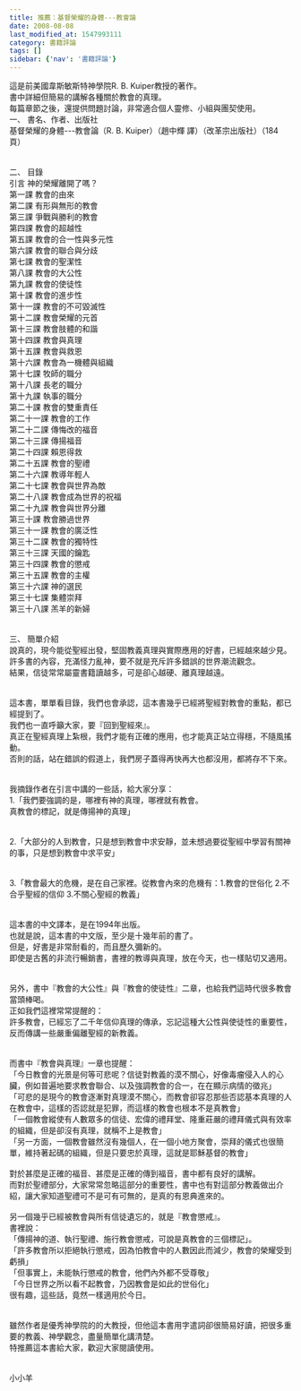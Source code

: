 ```yaml
---
title: 推薦：基督榮耀的身體---教會論
date: 2008-08-08
last_modified_at: 1547993111
category: 書籍評論
tags: []
sidebar: {'nav': '書籍評論'}
---
```


<p>這是前美國韋斯敏斯特神學院R. B. Kuiper教授的著作。<br/>書中詳細但簡易的講解各種關於教會的真理。<br/>每篇章節之後，還提供問題討論，非常適合個人靈修、小組與團契使用。<br/><!--more-->一、	書名、作者、出版社<br/>基督榮耀的身體---教會論（R. B. Kuiper）（趙中輝 譯）（改革宗出版社）（184頁）<br/><br/><br/>二、	目錄<br/>引言         神的榮耀離開了嗎？<br/>第一課       教會的由來<br/>第二課       有形與無形的教會<br/>第三課       爭戰與勝利的教會<br/>第四課       教會的超越性<br/>第五課       教會的合一性與多元性<br/>第六課       教會的聯合與分歧<br/>第七課       教會的聖潔性<br/>第八課       教會的大公性<br/>第九課       教會的使徒性<br/>第十課       教會的進步性<br/>第十一課     教會的不可毀滅性<br/>第十二課     教會榮耀的元首<br/>第十三課     教會肢體的和諧<br/>第十四課     教會與真理<br/>第十五課     教會與救恩<br/>第十六課     教會為一機體與組織<br/>第十七課     牧師的職分<br/>第十八課     長老的職分<br/>第十九課     執事的職分<br/>第二十課     教會的雙重責任<br/>第二十一課   教會的工作<br/>第二十二課   傳悔改的福音<br/>第二十三課   傳揚福音<br/>第二十四課   賴恩得救<br/>第二十五課   教會的聖禮<br/>第二十六課   教導年輕人<br/>第二十七課   教會與世界為敵<br/>第二十八課   教會成為世界的祝福<br/>第二十九課   教會與世界分離<br/>第三十課     教會勝過世界<br/>第三十一課   教會的廣泛性<br/>第三十二課   教會的獨特性<br/>第三十三課   天國的鑰匙<br/>第三十四課   教會的懲戒<br/>第三十五課   教會的主權<br/>第三十六課   神的選民<br/>第三十七課   集體崇拜<br/>第三十八課   羔羊的新婦<br/><br/><br/>三、	簡單介紹<br/>說真的，現今能從聖經出發，堅固教義真理與實際應用的好書，已經越來越少見。<br/>許多書的內容，充滿怪力亂神，要不就是充斥許多錯誤的世界潮流觀念。<br/>結果，信徒常常屬靈書籍讀越多，可是卻心越硬、離真理越遠。<br/><br/><br/>這本書，單單看目錄，我們也會承認，這本書幾乎已經將聖經對教會的重點，都已經提到了。<br/>我們也一直呼籲大家，要『回到聖經來』。<br/>真正在聖經真理上紮根，我們才能有正確的應用，也才能真正站立得穩，不隨風搖動。<br/>否則的話，站在錯誤的假道上，我們房子蓋得再快再大也都沒用，都將存不下來。<br/><br/><br/>我摘錄作者在引言中講的一些話，給大家分享：<br/>1.「我們要強調的是，哪裡有神的真理，哪裡就有教會。<br/>真教會的標記，就是傳揚神的真理」<br/><br/><br/>2.「大部分的人到教會，只是想到教會中求安靜，並未想過要從聖經中學習有關神的事，只是想到教會中求平安」<br/><br/><br/>3.「教會最大的危機，是在自己家裡。從教會內來的危機有：1.教會的世俗化 2.不合乎聖經的信仰  3.不關心聖經的教義」<br/><br/><br/>這本書的中文譯本，是在1994年出版。<br/>也就是說，這本書的中文版，至少是十幾年前的書了。<br/>但是，好書是非常耐看的，而且歷久彌新的。<br/>即使是古舊的非流行暢銷書，書裡的教導與真理，放在今天，也一樣貼切又適用。<br/><br/><br/>另外，書中『教會的大公性』與『教會的使徒性』二章，也給我們這時代很多教會當頭棒喝。<br/>正如我們這裡常常提醒的：<br/>許多教會，已經忘了二千年信仰真理的傳承，忘記這種大公性與使徒性的重要性，反而傳講一些嚴重偏離聖經的新教義。<br/><br/><br/>而書中『教會與真理』一章也提醒：<br/>「今日教會的光景是何等可悲呢？信徒對教義的漠不關心，好像毒瘤侵入人的心臟，例如普遍地要求教會聯合、以及強調教會的合一，在在顯示病情的徵兆」<br/>「可悲的是現今的教會逐漸對真理漠不關心，而教會卻容忍那些否認基本真理的人在教會中，這樣的否認就是犯罪，而這樣的教會也根本不是真教會」<br/>「一個教會縱使有人數眾多的信徒、宏偉的禮拜堂、隆重莊嚴的禮拜儀式與有效率的組織，但是卻沒有真理，就稱不上是教會」<br/>「另一方面，一個教會雖然沒有幾個人，在一個小地方聚會，崇拜的儀式也很簡單，維持著起碼的組織，但是只要忠於真理，這就是耶穌基督的教會」<br/><br/>對於甚麼是正確的福音、甚麼是正確的傳到福音，書中都有良好的講解。<br/>而對於聖禮部分，大家常常忽略這部分的重要性，書中也有對這部分教義做出介紹，讓大家知道聖禮可不是可有可無的，是真的有恩典進來的。<br/><br/>另一個幾乎已經被教會與所有信徒遺忘的，就是『教會懲戒』。<br/>書裡說：<br/>「傳揚神的道、執行聖禮、施行教會懲戒，可說是真教會的三個標記」。<br/>「許多教會所以拒絕執行懲戒，因為怕教會中的人數因此而減少，教會的榮耀受到虧損」<br/>「但事實上，未能執行懲戒的教會，他們內外都不受尊敬」<br/>「今日世界之所以看不起教會，乃因教會是如此的世俗化」<br/>很有趣，這些話，竟然一樣適用於今日。<br/><br/><br/>雖然作者是優秀神學院的的大教授，但他這本書用字遣詞卻很簡易好讀，把很多重要的教義、神學觀念，盡量簡單化講清楚。<br/>特推薦這本書給大家，歡迎大家閱讀使用。<br/><br/><br/>小小羊<br/><br/></p>